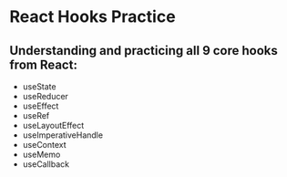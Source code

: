 # React Hooks Practice

## Understanding and practicing all 9 core hooks from React:

- useState
- useReducer
- useEffect
- useRef
- useLayoutEffect
- useImperativeHandle
- useContext
- useMemo
- useCallback
